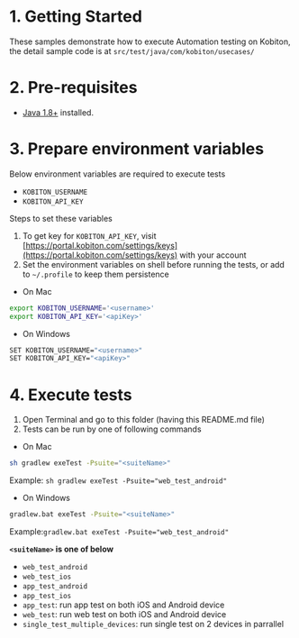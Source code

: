 # 1. Getting Started

These samples demonstrate how to execute Automation testing on Kobiton, the detail sample code is at `src/test/java/com/kobiton/usecases/`

# 2. Pre-requisites

* [Java 1.8+](https://java.com/en/download/) installed.

# 3. Prepare environment variables

Below environment variables are required to execute tests

* `KOBITON_USERNAME`
* `KOBITON_API_KEY`

Steps to set these variables

1. To get key for `KOBITON_API_KEY`, visit [https://portal.kobiton.com/settings/keys](https://portal.kobiton.com/settings/keys) with your account
1. Set the environment variables on shell before running the tests, or add to `~/.profile` to keep them persistence

* On Mac

```bash
export KOBITON_USERNAME='<username>'
export KOBITON_API_KEY='<apiKey>'
```

* On Windows

```bash
SET KOBITON_USERNAME="<username>"
SET KOBITON_API_KEY="<apiKey>"
```

# 4. Execute tests

1. Open Terminal and go to this folder (having this README.md file)
1. Tests can be run by one of following commands

* On Mac

```bash
sh gradlew exeTest -Psuite="<suiteName>"
```

Example: `sh gradlew exeTest -Psuite="web_test_android"`

* On Windows

```bash
gradlew.bat exeTest -Psuite="<suiteName>"
```

Example:`gradlew.bat exeTest -Psuite="web_test_android"`

**`<suiteName>` is one of below**

* `web_test_android`
* `web_test_ios`
* `app_test_android`
* `app_test_ios`
* `app_test`: run app test on both iOS and Android device
* `web_test`: run web test on both iOS and Android device
* `single_test_multiple_devices`: run single test on 2 devices in parrallel
